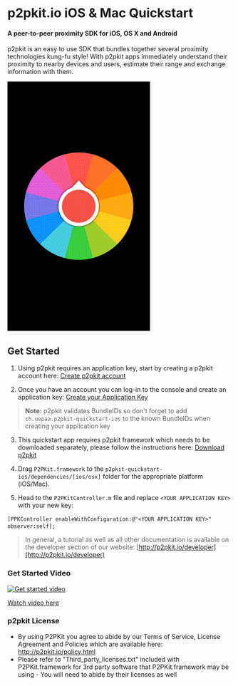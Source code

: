 # p2pkit.io iOS & Mac Quickstart

#### A peer-to-peer proximity SDK for iOS, OS X and Android

p2pkit is an easy to use SDK that bundles together several proximity technologies kung-fu style! With p2pkit apps immediately understand their proximity to nearby devices and users, estimate their range and exchange information with them.

![p2pkit - proximity starts here](p2pkit-quickstart-ios.gif)


## Get Started

1. Using p2pkit requires an application key, start by creating a p2pkit account here:
[Create p2pkit account](http://p2pkit.io/signup.html)

2. Once you have an account you can log-in to the console and create an application key: [Create your Application Key](https://p2pkit-console.uepaa.ch/login)

  > **Note:** p2pkit validates BundleIDs so don't forget to add ``ch.uepaa.p2pkit-quickstart-ios`` to the known BundleIDs when creating your application key

3. This quickstart app requires p2pkit framework which needs to be downloaded separately, please follow the instructions here:
[Download p2pkit](http://p2pkit.io/developer/get-started/ios/#download)

4. Drag ``P2PKit.framework`` to the <code>p2pkit-quickstart-ios/dependencies/[ios/osx]</code> folder for the appropriate platform (iOS/Mac).

5. Head to the ``P2PKitController.m`` file and replace ``<YOUR APPLICATION KEY>`` with your new key:

  ```
  [PPKController enableWithConfiguration:@"<YOUR APPLICATION KEY>" observer:self];
  ```


> In general, a tutorial as well as all other documentation is available on the developer section of our website:
[http://p2pkit.io/developer](http://p2pkit.io/developer)


### Get Started Video

[![Get started video](https://i.ytimg.com/vi/baXSvr4m6wI/mqdefault.jpg)](https://www.youtube.com/watch?v=baXSvr4m6wI)

[Watch video here](https://www.youtube.com/watch?v=baXSvr4m6wI)


### p2pkit License
* By using P2PKit you agree to abide by our Terms of Service, License Agreement and Policies which are available here: http://p2pkit.io/policy.html
* Please refer to "Third_party_licenses.txt" included with P2PKit.framework for 3rd party software that P2PKit.framework may be using - You will need to abide by their licenses as well
